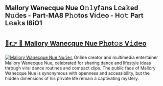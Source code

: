 ## Mallory Wanecque Nue O𝚗𝚕yf𝚊ns L𝚎a𝚔ed N𝚞𝚍es - Part-MA8 P𝚑𝚘tos Vi𝚍𝚎o - H𝚘𝚝 Part L𝚎a𝚔s l8iO1

# <h2><a href="http://kf73vv.oniu.top/?m=Mallory+Wanecque+Nue">🔗👉 🔴 Mallory Wanecque Nue P𝚑ot𝚘𝚜 V𝚒d𝚎o</a></h2>

[![Mallory Wanecque Nue Nu𝚍e𝚜](https://i.imgur.com/0qMVB7G.gif)](http://kf73vv.oniu.top/?m=Mallory+Wanecque+Nue)
Online creator and multimedia entertainer Mallory Wanecque Nue, celebrated for sharing dance and lifestyle ideas through viral dance routines and compact clips. The public face of Mallory Wanecque Nue is synonymous with openness and accessibility, but the hidden dimensions of his private life remain a captivating mystery.  
